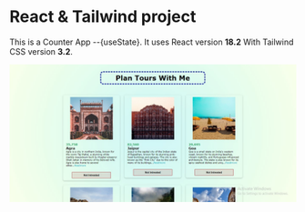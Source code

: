 # React & Tailwind project

This is a Counter App --{useState}. It uses React version **18.2** With Tailwind CSS version **3.2**.


![TourPlan App](https://github.com/lakharashubham007/ProjectReact/blob/main/TourPlan/HomePage.jpg?raw=true)